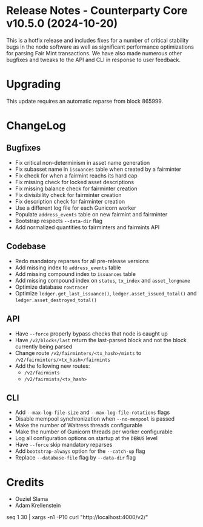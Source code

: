 # Release Notes - Counterparty Core v10.5.0 (2024-10-20)

This is a hotfix release and includes fixes for a number of critical stability bugs in the node software as well as significant performance optimizations for parsing Fair Mint transactions. We have also made numerous other bugfixes and tweaks to the API and CLI in response to user feedback.

# Upgrading

This update requires an automatic reparse from block 865999.

# ChangeLog

## Bugfixes

- Fix critical non-determinism in asset name generation
- Fix subasset name in `issuances` table when created by a fairminter
- Fix check for when a fairmint reachs its hard cap
- Fix missing check for locked asset descriptions
- Fix missing balance check for fairminter creation
- Fix divisibility check for fairminter creation
- Fix description check for fairminter creation
- Use a different log file for each Gunicorn worker
- Populate `address_events` table on new fairmint and fairminter
- Bootstrap respects `--data-dir` flag
- Add normalized quantities to fairminters and fairmints API

## Codebase

- Redo mandatory reparses for all pre-release versions
- Add missing index to `address_events` table
- Add missing compound index to `issuances` table
- Add missing compound index on `status`, `tx_index` and `asset_longname`
- Optimize database `rowtracer`
- Optimize `ledger.get_last_issuance()`, `ledger.asset_issued_total()` and `ledger.asset_destroyed_total()`

## API

- Have `--force` properly bypass checks that node is caught up
- Have `/v2/blocks/last` return the last-parsed block and not the block currently being parsed
- Change route `/v2/fairminters/<tx_hash>/mints` to `/v2/fairminters/<tx_hash>/fairmints`
- Add the following new routes:
    - `/v2/fairmints`
    - `/v2/fairmints/<tx_hash>`

## CLI

- Add `--max-log-file-size` and `--max-log-file-rotations` flags
- Disable mempool synchronization when `--no-mempool` is passed
- Make the number of Waitress threads configurable
- Make the number of Gunicorn threads per worker configurable
- Log all configuration options on startup at the `DEBUG` level
- Have `--force` skip mandatory reparses
- Add `bootstrap-always` option for the `--catch-up` flag
- Replace `--database-file` flag by `--data-dir` flag


# Credits

* Ouziel Slama
* Adam Krellenstein


seq 1 30 | xargs -n1 -P10  curl "http://localhost:4000/v2/"